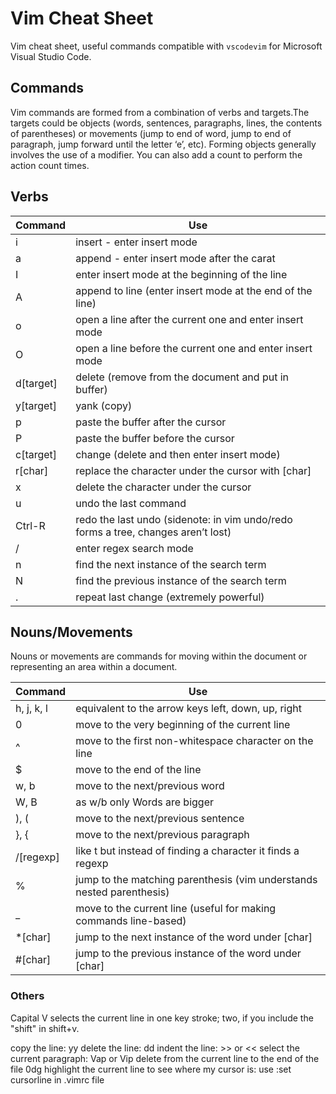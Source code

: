 # Vim Cheat Sheet
Vim cheat sheet, useful commands compatible with `vscodevim` for Microsoft Visual Studio Code.

## Commands

Vim commands are formed from a combination of verbs and targets.The targets could be objects (words, sentences, paragraphs, lines, the contents of parentheses) or movements (jump to end of word, jump to end of paragraph, jump forward until the letter ‘e’, etc). Forming objects generally involves the use of a modifier. You can also add a count to perform the action count times.

## Verbs

| Command | Use | 
| - | - | 
| i | insert - enter insert mode |
| a | append - enter insert mode after the carat | 
| I | enter insert mode at the beginning of the line | 
| A | append to line (enter insert mode at the end of the line) | 
| o | open a line after the current one and enter insert mode |
| O | open a line before the current one and enter insert mode |
| d[target] | delete (remove from the document and put in buffer) |
| y[target] | yank (copy) |
| p | paste the buffer after the cursor |
| P | paste the buffer before the cursor |
| c[target] | change (delete and then enter insert mode) |
| r[char] | replace the character under the cursor with [char] |
| x | delete the character under the cursor |
| u | undo the last command |
| Ctrl-R | redo the last undo (sidenote: in vim undo/redo forms a tree, changes aren’t lost) |
| / | enter regex search mode |
| n | find the next instance of the search term |
| N | find the previous instance of the search term |
| . | repeat last change (extremely powerful) |

## Nouns/Movements

Nouns or movements are commands for moving within the document or representing an area within a document.

| Command | Use | 
| - | - | 
| h, j, k, l | equivalent to the arrow keys left, down, up, right |
| 0 | move to the very beginning of the current line |
| ^ | move to the first non-whitespace character on the line |
| $ | move to the end of the line |
| w, b | move to the next/previous word |
| W, B | as w/b only Words are bigger |
| ), ( | move to the next/previous sentence |
| }, { | move to the next/previous paragraph |
| /[regexp] | like t but instead of finding a character it finds a regexp |
| % | jump to the matching parenthesis (vim understands nested parenthesis) |
| _ | move to the current line (useful for making commands line-based) |
| *[char] | jump to the next instance of the word under [char] |
| #[char] | jump to the previous instance of the word under [char] |


### Others
Capital V selects the current line in one key stroke; two, if you include the "shift" in shift+v.

copy the line: yy
delete the line: dd
indent the line: >> or <<
select the current paragraph: Vap or Vip
delete from the current line to the end of the file 0dg
highlight the current line to see where my cursor is: use :set cursorline in .vimrc file
